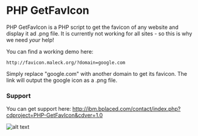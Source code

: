 # PHP GetFavIcon

PHP GetFavIcon is a PHP script to get the favicon of any website and display it ad .png file.
It is currently not working for all sites - so this is why we need *your* help!

You can find a working demo here:
```
http://favicon.maleck.org/?domain=google.com
```
Simply replace "google.com" with another domain to get its favicon. The link will output the google icon as a .png file.

### Support

You can get support here: http://ibm.bplaced.com/contact/index.php?cdproject=PHP-GetFavIcon&cdver=1.0

![alt text](https://www.maleck.org/us/img/maleck_logo_modern_1_black.png)
